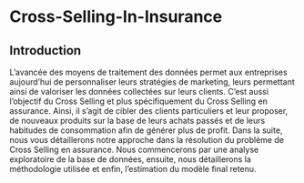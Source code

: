 # **Cross-Selling-In-Insurance**

## Introduction

L’avancée des moyens de traitement des données permet aux entreprises aujourd’hui de personnaliser 
leurs stratégies de marketing, leurs permettant ainsi de valoriser les données collectées sur leurs clients. C’est 
aussi l’objectif du Cross Selling et plus spécifiquement du Cross Selling en assurance. Ainsi, il s’agit de cibler 
des clients particuliers et leur proposer, de nouveaux produits sur la base de leurs achats passés et de leurs 
habitudes de consommation afin de générer plus de profit. 
Dans la suite, nous vous détaillerons notre approche dans la résolution du problème de Cross Selling 
en assurance. Nous commencerons par une analyse exploratoire de la base de données, ensuite, nous 
détaillerons la méthodologie utilisée et enfin, l’estimation du modèle final retenu.
